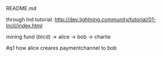 README.md

through lnd tutorial.
http://dev.lightning.community/tutorial/01-lncli/index.html

<testnet>
mining fund (btcd) -> alice -> bob -> charlie

#q1 
how alice creares paymentchannel to bob


